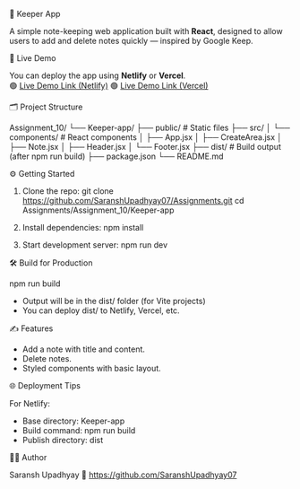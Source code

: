 
📒 Keeper App

A simple note-keeping web application built with **React**, designed to allow users to add and delete notes quickly — inspired by Google Keep.

🚀 Live Demo

You can deploy the app using **Netlify** or **Vercel**.  
🟢 [Live Demo Link (Netlify)](https://dreamy-frangollo-84f148.netlify.app)
🟢 [Live Demo Link (Vercel)](https://keepers-app-ten.vercel.app/)

🗂️ Project Structure

Assignment_10/
└── Keeper-app/
    ├── public/              # Static files
    ├── src/
    │   └── components/      # React components
    │       ├── App.jsx
    │       ├── CreateArea.jsx
    │       ├── Note.jsx
    │       ├── Header.jsx
    │       └── Footer.jsx
    ├── dist/                # Build output (after npm run build)
    ├── package.json
    └── README.md

⚙️ Getting Started

1. Clone the repo:
git clone https://github.com/SaranshUpadhyay07/Assignments.git
cd Assignments/Assignment_10/Keeper-app

2. Install dependencies:
npm install

3. Start development server:
npm run dev

🛠️ Build for Production

npm run build

- Output will be in the dist/ folder (for Vite projects)
- You can deploy dist/ to Netlify, Vercel, etc.

✍️ Features

- Add a note with title and content.
- Delete notes.
- Styled components with basic layout.

🌐 Deployment Tips

For Netlify:

- Base directory: Keeper-app
- Build command: npm run build
- Publish directory: dist

🧑‍💻 Author

Saransh Upadhyay
🔗 https://github.com/SaranshUpadhyay07

